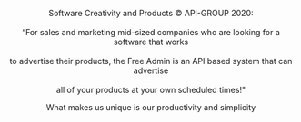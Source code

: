   
<p align="center"> Software Creativity and Products © API-GROUP 2020: <br></br>
“For sales and marketing mid-sized companies who are looking for a software that works <br></br> 
to advertise their products, the Free Admin is an API based system that can advertise <br></br>
all of your products at your own scheduled times!"
<p align="center"> What makes us unique is our productivity and simplicity
